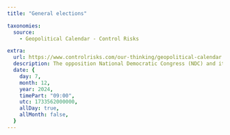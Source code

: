 ```yaml
---
title: "General elections"

taxonomies:
  source:
    - Geopolitical Calendar - Control Risks

extra:
  url: https://www.controlrisks.com/our-thinking/geopolitical-calendar
  description: The opposition National Democratic Congress (NDC) and its presidential candidate former president John Dramani Mahama (2012-17) are likely to win the polls, defeating incumbent vice president Mahamadu Bawumia, who is the candidate of the ruling New Patriotic Party Location- Ghana.
  date: {
    day: 7,
    month: 12,
    year: 2024,
    timePart: "09:00",
    utc: 1733562000000,
    allDay: true,
    allMonth: false,
  }
---
```

